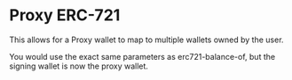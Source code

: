 # Proxy ERC-721

This allows for a Proxy wallet to map to multiple wallets owned by the user.

You would use the exact same parameters as erc721-balance-of, but the signing wallet is now the proxy wallet.
